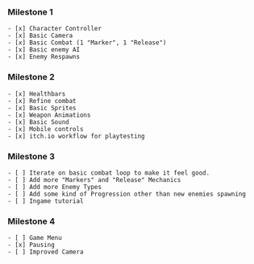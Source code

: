 ### Milestone 1

    - [x] Character Controller
    - [x] Basic Camera
    - [x] Basic Combat (1 "Marker", 1 "Release")
    - [x] Basic enemy AI
    - [x] Enemy Respawns

### Milestone 2

    - [x] Healthbars
    - [x] Refine combat
    - [x] Basic Sprites
    - [x] Weapon Animations
    - [x] Basic Sound
    - [x] Mobile controls
    - [x] itch.io workflow for playtesting

### Milestone 3

    - [ ] Iterate on basic combat loop to make it feel good.
    - [ ] Add more "Markers" and "Release" Mechanics
    - [ ] Add more Enemy Types
    - [ ] Add some kind of Progression other than new enemies spawning
    - [ ] Ingame tutorial

### Milestone 4

    - [ ] Game Menu
    - [x] Pausing
    - [ ] Improved Camera
